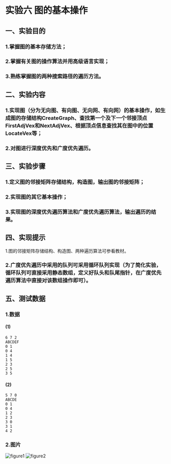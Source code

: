 # 实验六 图的基本操作
## 一、实验目的
### 1.掌握图的基本存储方法；
### 2.掌握有关图的操作算法并用高级语言实现；
### 3.熟练掌握图的两种搜索路径的遍历方法。
## 二、实验内容
### 1.实现图（分为无向图、有向图、无向网、有向网）的基本操作，如生成图的存储结构CreateGraph、查找第一个及下一个邻接顶点FirstAdjVex和NextAdjVex、根据顶点信息查找其在图中的位置LocateVex等；
### 2.对图进行深度优先和广度优先遍历。
## 三、实验步骤
### 1.定义图的邻接矩阵存储结构，构造图，输出图的邻接矩阵；
### 2.实现图的其它基本操作；
### 3.实现图的深度优先遍历算法和广度优先遍历算法，输出遍历的结果。
## 四、实现提示
1.图的邻接矩阵存储结构、构造图、两种遍历算法可参看教材。
### 2.广度优先遍历中采用的队列可采用循环队列实现（为了简化实验，循环队列可直接采用静态数组，定义好队头和队尾指针，在广度优先遍历算法中直接对该数组操作即可）。
## 五、测试数据
### 1.数据
#### (1)
```
6 7 2
ABCDEF
0 1
0 4
1 4
1 5
2 3
2 5
3 5
```
#### (2)
```
5 7 0
ABCDE
0 1
0 4
1 2
2 3
3 0
3 1
4 2
```
### 2.图片
![figure1](/pic/pic1.png)
![figure2](/pic/pic2.png)
